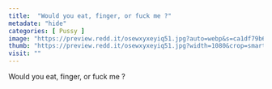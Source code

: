 ```yaml
---
title:  "Would you eat, finger, or fuck me ?"
metadate: "hide"
categories: [ Pussy ]
image: "https://preview.redd.it/osewxyxeyiq51.jpg?auto=webp&s=ca1df79b67410a5c084f06b843b85bee402e00c4"
thumb: "https://preview.redd.it/osewxyxeyiq51.jpg?width=1080&crop=smart&auto=webp&s=a4749bb720518d038b1391078653f1a62a64138e"
visit: ""
---
```

Would you eat, finger, or fuck me ?
